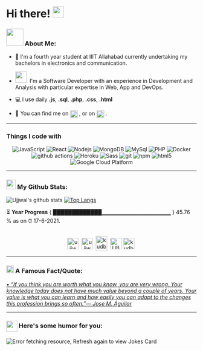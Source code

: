 # Hi there! <img src="https://github.com/TheDudeThatCode/TheDudeThatCode/blob/master/Assets/Hi.gif" width="29px">

### <img src="https://github.com/TheDudeThatCode/TheDudeThatCode/blob/master/Assets/Developer.gif" width="45px"> About Me:
- 🏦 I'm a fourth year student at IIIT Allahabad currently undertaking my bachelors in electronics and communication. 
- <img src="https://media.giphy.com/media/WUlplcMpOCEmTGBtBW/giphy.gif" width="30">&nbsp; I'm a Software Developer with an experience in Development and Analysis with particular expertise in Web, App and DevOps.
      
- 💻 I use daily **.js**, **.sql**, **.php**, **.css**, **.html**
- 👯 You can find me on <a href="https://twitter.com/ujjwal24batra" target="_blank"><img align="center" src="https://cdn.jsdelivr.net/npm/simple-icons@3.0.1/icons/twitter.svg" alt="ujjwal24batra" height="20" width="20" /></a>&nbsp;, or on 
<a href="https://www.linkedin.com/in/ujjwal24batra/" target="_blank"><img align="center" src="https://cdn.jsdelivr.net/npm/simple-icons@3.0.1/icons/linkedin.svg" alt="ujjwal24batra" height="20" width="20" /></a>&nbsp;.

---
### Things I code with
<p align="center">
      <img alt="JavaScript" src="https://img.shields.io/badge/-JavaScript-430098?style=flat-square&logo=JavaScript&logoColor=white" />
      <img alt="React" src="https://img.shields.io/badge/-React-45b8d8?style=flat-square&logo=react&logoColor=white" />
      <img alt="Nodejs" src="https://img.shields.io/badge/-Nodejs-CB3837?style=flat-square&logo=Node.js&logoColor=white" />
      <img alt="MongoDB" src="https://img.shields.io/badge/-MongoDB-13aa52?style=flat-square&logo=mongodb&logoColor=white" />
      <img alt="MySql" src="https://img.shields.io/badge/-Mysql-E34F26?style=flat-square&logo=mysql&logoColor=white" />
      <img alt="PHP" src="https://img.shields.io/badge/-php-430098?style=flat-square&logo=php&logoColor=white" />
      <img alt="Docker" src="https://img.shields.io/badge/-Docker-46a2f1?style=flat-square&logo=docker&logoColor=white" />
      <img alt="github actions" src="https://img.shields.io/badge/-Github_Actions-CB3837?style=flat-square&logo=github-actions&logoColor=white" />
      <img alt="Heroku" src="https://img.shields.io/badge/-Heroku-430098?style=flat-square&logo=heroku&logoColor=white" />
      <img alt="Sass" src="https://img.shields.io/badge/-Sass-CC6699?style=flat-square&logo=sass&logoColor=white" />
      <img alt="git" src="https://img.shields.io/badge/-Git-F05032?style=flat-square&logo=git&logoColor=white" />
      <img alt="npm" src="https://img.shields.io/badge/-NPM-CB3837?style=flat-square&logo=npm&logoColor=white" />
      <img alt="html5" src="https://img.shields.io/badge/-HTML5-E34F26?style=flat-square&logo=html5&logoColor=white" />
      <img alt="Google Cloud Platform" src="https://img.shields.io/badge/-Google_Cloud_Platform-1a73e8?style=flat-square&logo=google-cloud&logoColor=white" />
</p>

---
### <img src='https://media1.giphy.com/media/du3J3cXyzhj75IOgvA/giphy.gif?cid=ecf05e47x2g034i9pzwtzzsd3xgg2w9nr94t4tflbbgo3008&rid=giphy.gif' width='25px'> My Github Stats:
![Ujjwal's github stats](https://github-readme-stats.vercel.app/api?username=ujjwal-batra&show_icons=true&title_color=ffc857&icon_color=8ac926&text_color=daf7dc&bg_color=151515&hide=["stars"])
[![Top Langs](https://github-readme-stats.vercel.app/api/top-langs/?username=ujjwal-batra&layout=compact&text_color=daf7dc&bg_color=151515)](https://github.com/anuraghazra/github-readme-stats)


⏳ **Year Progress** { █████████████▁▁▁▁▁▁▁▁▁▁▁▁▁▁▁▁▁ } 45.76 % as on ⏰ 17-6-2021.
<br />
<br />

<p align="center">
<a href="https://twitter.com/ujjwal24batra" target="_blank"><img align="center" src="https://cdn.jsdelivr.net/npm/simple-icons@3.0.1/icons/twitter.svg" alt="ujjwal24batra" height="30" width="30" /></a>&nbsp;
<a href="https://www.linkedin.com/in/ujjwal24batra/" target="_blank"><img align="center" src="https://cdn.jsdelivr.net/npm/simple-icons@3.0.1/icons/linkedin.svg" alt="ujjwal24batra" height="30" width="30" /></a>&nbsp;
<a href="http://discord.com/users/kudb#8688" target="_blank"><img align="center" src="https://cdn.jsdelivr.net/npm/simple-icons@3.0.1/icons/discord.svg" alt="kudb#8688" height="40" width="30" /></a>&nbsp;
<a href="https://codeforces.com/profile/UB24" target="_blank"><img align="center" alt="UB24" width="30px" src="https://cdn.jsdelivr.net/npm/simple-icons@3.0.1/icons/codeforces.svg" /></a>
<a href="https://www.codechef.com/users/kudb" target="_blank"><img align="center" src="https://cdn.jsdelivr.net/npm/simple-icons@3.0.1/icons/codechef.svg" alt="kudb" height="30" width="30" /></a>&nbsp;
</p>

---

### <img alt="GIF" src="https://github.com/TheDudeThatCode/TheDudeThatCode/blob/master/Assets/hmm.gif" width="20vw" /> A Famous Fact/Quote:
<a href="https://github.com/marketplace/actions/quote-readme">
<!--STARTS_HERE_QUOTE_README-->
• <i>“If you think you are worth what you know, you are very wrong.  Your knowledge today does not have much value beyond a couple of years.  Your value is what you can learn and how easily you can adapt to the changes this profession brings so often.”— Jose M. Aguilar   </i>
<!--ENDS_HERE_QUOTE_README-->
</a>

---

### <img align ='center' src='https://media2.giphy.com/media/UQDSBzfyiBKvgFcSTw/giphy.gif?cid=ecf05e47p3cd513axbek3f56ti3jzizq8hincw20jauyyfyw&rid=giphy.gif' width ='29px'> Here's some humor for you:
<img src="https://readme-jokes.vercel.app/api" alt="Error fetching resource, Refresh again to view Jokes Card" />

